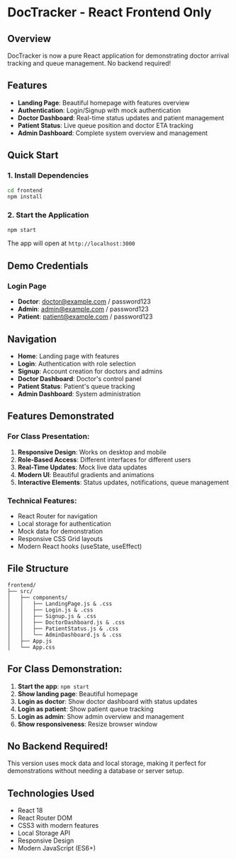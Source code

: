 # DocTracker - React Frontend Only

## Overview
DocTracker is now a pure React application for demonstrating doctor arrival tracking and queue management. No backend required!

## Features
- **Landing Page**: Beautiful homepage with features overview
- **Authentication**: Login/Signup with mock authentication
- **Doctor Dashboard**: Real-time status updates and patient management
- **Patient Status**: Live queue position and doctor ETA tracking
- **Admin Dashboard**: Complete system overview and management

## Quick Start

### 1. Install Dependencies
```bash
cd frontend
npm install
```

### 2. Start the Application
```bash
npm start
```

The app will open at `http://localhost:3000`

## Demo Credentials

### Login Page
- **Doctor**: doctor@example.com / password123
- **Admin**: admin@example.com / password123  
- **Patient**: patient@example.com / password123

## Navigation
- **Home**: Landing page with features
- **Login**: Authentication with role selection
- **Signup**: Account creation for doctors and admins
- **Doctor Dashboard**: Doctor's control panel
- **Patient Status**: Patient's queue tracking
- **Admin Dashboard**: System administration

## Features Demonstrated

### For Class Presentation:
1. **Responsive Design**: Works on desktop and mobile
2. **Role-Based Access**: Different interfaces for different users
3. **Real-Time Updates**: Mock live data updates
4. **Modern UI**: Beautiful gradients and animations
5. **Interactive Elements**: Status updates, notifications, queue management

### Technical Features:
- React Router for navigation
- Local storage for authentication
- Mock data for demonstration
- Responsive CSS Grid layouts
- Modern React hooks (useState, useEffect)

## File Structure
```
frontend/
├── src/
│   ├── components/
│   │   ├── LandingPage.js & .css
│   │   ├── Login.js & .css
│   │   ├── Signup.js & .css
│   │   ├── DoctorDashboard.js & .css
│   │   ├── PatientStatus.js & .css
│   │   └── AdminDashboard.js & .css
│   ├── App.js
│   └── App.css
```

## For Class Demonstration:

1. **Start the app**: `npm start`
2. **Show landing page**: Beautiful homepage
3. **Login as doctor**: Show doctor dashboard with status updates
4. **Login as patient**: Show patient queue tracking
5. **Login as admin**: Show admin overview and management
6. **Show responsiveness**: Resize browser window

## No Backend Required!
This version uses mock data and local storage, making it perfect for demonstrations without needing a database or server setup.

## Technologies Used
- React 18
- React Router DOM
- CSS3 with modern features
- Local Storage API
- Responsive Design
- Modern JavaScript (ES6+)

